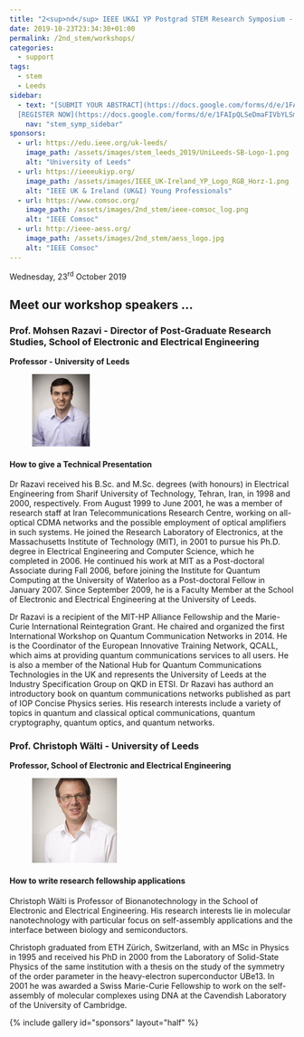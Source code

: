 ```yaml
---
title: "2<sup>nd</sup> IEEE UK&I YP Postgrad STEM Research Symposium - Workshops"
date: 2019-10-23T23:34:30+01:00
permalink: /2nd_stem/workshops/
categories:
  - support
tags:
  - stem
  - Leeds
sidebar:
  - text: "[SUBMIT YOUR ABSTRACT](https://docs.google.com/forms/d/e/1FAIpQLScc-PwLXCjWlXFSW3gZV38aU1iiRDb0zHMwfKTZcZL6QXGXgQ/viewform){: .btn .btn--success}
  [REGISTER NOW](https://docs.google.com/forms/d/e/1FAIpQLSeDmaFIVbYLSmBbvkKWVVyZtRapcTI0aO_75W6BwDnofLv9Dg/viewform){: .btn .btn--success}"
    nav: "stem_symp_sidebar"
sponsors:
  - url: https://edu.ieee.org/uk-leeds/
    image_path: /assets/images/stem_leeds_2019/UniLeeds-SB-Logo-1.png
    alt: "University of Leeds"
  - url: https://ieeeukiyp.org/
    image_path: /assets/images/IEEE_UK-Ireland_YP_Logo_RGB_Horz-1.png
    alt: "IEEE UK & Ireland (UK&I) Young Professionals"
  - url: https://www.comsoc.org/
    image_path: /assets/images/2nd_stem/ieee-comsoc_log.png
    alt: "IEEE Comsoc"
  - url: http://ieee-aess.org/          
    image_path: /assets/images/2nd_stem/aess_logo.jpg
    alt: "IEEE Comsoc"   
---
```


Wednesday, 23<sup>rd</sup> October 2019

## Meet our workshop speakers ...

### Prof. Mohsen Razavi - Director of Post-Graduate Research Studies, School of Electronic and Electrical Engineering
**Professor - University of Leeds**

<figure>
	<img src="/assets/images/stem_leeds_2019/mohsen.jpg" style="max-width:150px">
</figure>

#### How to give a Technical Presentation

Dr Razavi received his B.Sc. and M.Sc. degrees (with honours) in Electrical Engineering from Sharif University of Technology, Tehran, Iran, in 1998 and 2000, respectively. From August 1999 to June 2001, he was a member of research staff at Iran Telecommunications Research Centre, working on all-optical CDMA networks and the possible employment of optical amplifiers in such systems.  He joined the Research Laboratory of Electronics, at the Massachusetts Institute of Technology (MIT), in 2001 to pursue his Ph.D. degree in Electrical Engineering and Computer Science, which he completed in 2006. He continued his work at MIT as a Post-doctoral Associate during Fall 2006, before joining the Institute for Quantum Computing at the University of Waterloo as a Post-doctoral Fellow in January 2007. Since September 2009, he is a Faculty Member at the School of Electronic and Electrical Engineering at the University of Leeds.

Dr Razavi is a recipient of the MIT-HP Alliance Fellowship and the Marie-Curie International Reintegration Grant. He chaired and organized the first International Workshop on Quantum Communication Networks in 2014. He is the Coordinator of the European Innovative Training Network, QCALL, which aims at providing quantum communications services to all users. He is also a member of the National Hub for Quantum Communications Technologies in the UK and represents the University of Leeds at the Industry Specification Group on QKD in ETSI. Dr Razavi has authord an introductory book on quantum communications networks published as part of IOP Concise Physics series. His research interests include a variety of topics in quantum and classical optical communications, quantum cryptography, quantum optics, and quantum networks.

### Prof. Christoph Wälti - University of Leeds
**Professor, School of Electronic and Electrical Engineering**

<figure>
	<img src="/assets/images/stem_leeds_2019/Pic_Christoph-Walti-150x150.jpg" style="max-width:150px">
</figure>

#### How to write research fellowship applications

Christoph Wälti is Professor of Bionanotechnology in the School of Electronic and Electrical Engineering. His research interests lie in molecular nanotechnology with particular focus on self-assembly applications and the interface between biology and semiconductors.

Christoph graduated from ETH Zürich, Switzerland, with an MSc in Physics in 1995 and received his PhD in 2000 from the Laboratory of Solid-State Physics of the same institution with a thesis on the study of the symmetry of the order parameter in the heavy-electron superconductor UBe13. In 2001 he was awarded a Swiss Marie-Curie Fellowship to work on the self-assembly of molecular complexes using DNA at the Cavendish Laboratory of the University of Cambridge.

{% include gallery id="sponsors" layout="half" %}
